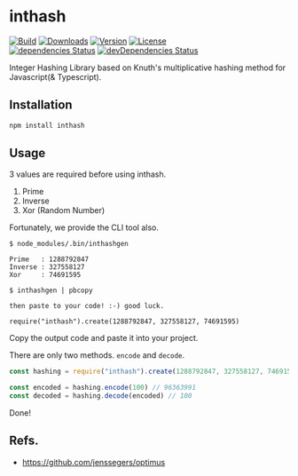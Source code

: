 # inthash

<p>
  <a href="https://github.com/wan2land/inthash/actions?query=workflow%3A%22Node.js+CI%22"><img alt="Build" src="https://img.shields.io/github/workflow/status/wan2land/inthash/Node.js%20CI?logo=github&style=flat-square" /></a>
  <a href="https://npmcharts.com/compare/inthash?minimal=true"><img alt="Downloads" src="https://img.shields.io/npm/dt/inthash.svg?style=flat-square" /></a>
  <a href="https://www.npmjs.com/package/inthash"><img alt="Version" src="https://img.shields.io/npm/v/inthash.svg?style=flat-square" /></a>
  <a href="https://www.npmjs.com/package/inthash"><img alt="License" src="https://img.shields.io/npm/l/inthash.svg?style=flat-square" /></a>
  <br />
  <a href="https://david-dm.org/wan2land/inthash"><img alt="dependencies Status" src="https://img.shields.io/david/wan2land/inthash.svg?style=flat-square" /></a>
  <a href="https://david-dm.org/wan2land/inthash?type=dev"><img alt="devDependencies Status" src="https://img.shields.io/david/dev/wan2land/inthash.svg?style=flat-square" /></a>
</p>

Integer Hashing Library based on Knuth's multiplicative hashing method for Javascript(& Typescript).

## Installation

```bash
npm install inthash
```

## Usage

3 values are required before using inthash.

1. Prime
2. Inverse
3. Xor (Random Number)

Fortunately, we provide the CLI tool also.

```
$ node_modules/.bin/inthashgen

Prime   : 1288792847
Inverse : 327558127
Xor     : 74691595

$ inthashgen | pbcopy

then paste to your code! :-) good luck.

require("inthash").create(1288792847, 327558127, 74691595)
```

Copy the output code and paste it into your project.

There are only two methods. `encode` and `decode`.

```javascript
const hashing = require("inthash").create(1288792847, 327558127, 74691595)

const encoded = hashing.encode(100) // 96363991
const decoded = hashing.decode(encoded) // 100
```

Done!

## Refs.

- https://github.com/jenssegers/optimus
